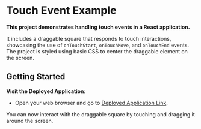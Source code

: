 # Touch Event Example

**This project demonstrates handling touch events in a React application.**

It includes a draggable square that responds to touch interactions, showcasing the use of `onTouchStart`, `onTouchMove`, and `onTouchEnd` events. The project is styled using basic CSS to center the draggable element on the screen.

## Getting Started

**Visit the Deployed Application**:
   - Open your web browser and go to [Deployed Application Link](https://touch-event-example.vercel.app).

You can now interact with the draggable square by touching and dragging it around the screen.
